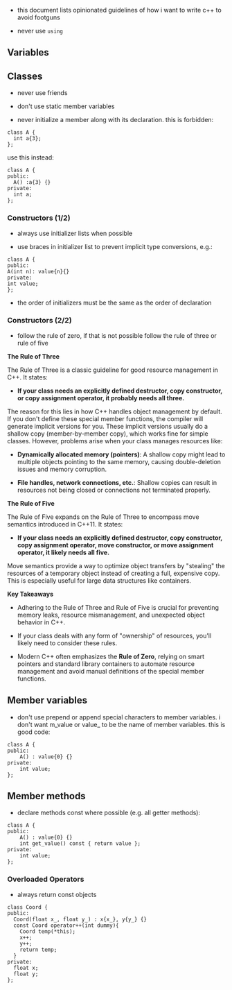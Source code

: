 - this document lists opinionated guidelines of how i want to write
  c++ to avoid footguns
  
- never use `using`

## Variables




## Classes


- never use friends

- don't use static member variables

- never initialize a member along with its declaration. this is forbidden:
```
class A {
  int a{3};
};
```
use this instead:
```
class A {
public:
  A() :a{3} {}
private:
  int a;
};
```




### Constructors (1/2)

- always use initializer lists when possible

- use braces in initializer list to prevent implicit type conversions, e.g.:
```
class A {
public:
A(int n): value{n}{}
private:
int value;
};
```

- the order of initializers must be the same as the order of
  declaration

### Constructors (2/2)

- follow the rule of zero, if that is not possible follow the rule of
  three or rule of five

**The Rule of Three**

The Rule of Three is a classic guideline for good resource management
in C++.  It states:

* **If your class needs an explicitly defined destructor, copy
  constructor, or copy assignment operator, it probably needs all
  three.**

The reason for this lies in how C++ handles object management by
default. If you don't define these special member functions, the
compiler will generate implicit versions for you. These implicit
versions usually do a shallow copy (member-by-member copy), which
works fine for simple classes.  However, problems arise when your
class manages resources like:

* **Dynamically allocated memory (pointers)**: A shallow copy might
  lead to multiple objects pointing to the same memory, causing
  double-deletion issues and memory corruption.

* **File handles, network connections, etc.**: Shallow copies can
  result in resources not being closed or connections not terminated
  properly.

**The Rule of Five**

The Rule of Five expands on the Rule of Three to encompass move
semantics introduced in C++11. It states:

* **If your class needs an explicitly defined destructor, copy
  constructor, copy assignment operator, move constructor, or move
  assignment operator, it likely needs all five.**

Move semantics provide a way to optimize object transfers by
"stealing" the resources of a temporary object instead of creating a
full, expensive copy. This is especially useful for large data
structures like containers.

**Key Takeaways**

* Adhering to the Rule of Three and Rule of Five is crucial for
  preventing memory leaks, resource mismanagement, and unexpected
  object behavior in C++.

* If your class deals with any form of "ownership" of resources,
  you'll likely need to consider these rules.
  
* Modern C++ often emphasizes the **Rule of Zero**, relying on smart
  pointers and standard library containers to automate resource
  management and avoid manual definitions of the special member
  functions.

## Member variables

- don't use prepend or append special characters to member
  variables. i don't want m_value or value_ to be the name of member
  variables. this is good code:
  
```
class A {
public:
	A() : value{0} {}
private:
    int value;
};
```

## Member methods 

- declare methods const where possible (e.g. all getter methods):

```
class A {
public:
	A() : value{0} {}
	int get_value() const { return value };
private:
    int value;
};
```

### Overloaded Operators

- always return const objects

```
class Coord {
public:
  Coord(float x_, float y_) : x{x_}, y{y_} {}
  const Coord operator++(int dummy){
	Coord temp(*this);
	x++;
	y++;
	return temp;
  }
private:
  float x;
  float y;
};
```
